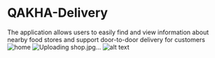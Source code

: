 # QAKHA-Delivery
The application allows users to easily find and view information about nearby food stores and support door-to-door delivery for customers
![home](https://user-images.githubusercontent.com/68292470/122321441-11ebd900-cf4e-11eb-8b62-bf365bf4c950.jpg)
![Uploading shop.jpg…]()
![alt text](https://drive.google.com/file/d/16EvbAHD_13EnqXqR12_sgap5ZEbdLUhC/view)
